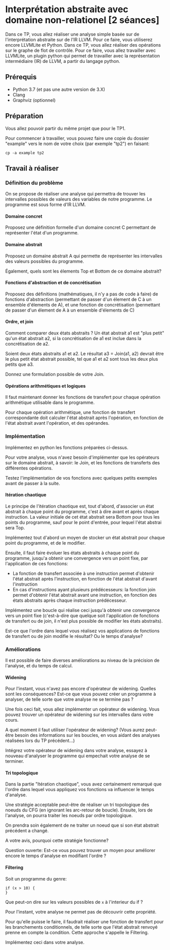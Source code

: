 # Interprétation abstraite avec domaine non-relationel [2 séances]

Dans ce TP, vous allez réaliser une analyse simple basée sur de l'interprétation
abstraite sur de l'IR LLVM. Pour ce faire, vous utiliserez encore LLVMLite et Python.
Dans ce TP, vous allez réaliser des opérations sur le graphe de flot de
contrôle. Pour ce faire, vous allez travailler avec LLVMLite, un plugin
python qui permet de travailler avec la représentation intermédiaire (IR) de
LLVM, a partir du langage python.

## Prérequis
 * Python 3.7 (et pas une autre version de 3.X)
 * Clang
 * Graphviz (optionnel)

## Préparation

Vous allez pouvoir partir du même projet que pour le TP1.

Pour commencer à travailler, vous pouvez faire une copie du dossier "example"
vers le nom de votre choix (par exemple "tp2") en faisant:

```
cp -a example tp2
```

## Travail à réaliser

### Définition du problème

On se propose de réaliser une analyse qui permettra de trouver les intervalles
possibles de valeurs des variables de notre programme. Le programme est sous
forme d'IR LLVM. 

#### Domaine concret

Proposez une définition formelle d'un domaine concret C permettant de représenter
l'état d'un programme.

#### Domaine abstrait 

Proposez un domaine abstrait A qui permette de représenter les intervalles
des valeurs possibles du programme.

Également, quels sont les élements Top et Bottom de ce domaine abstrait?

#### Fonctions d'abstraction et de concrétisation

Proposez des définitions (mathématiques, il n'y a pas de code à faire) de
fonctions d'abstraction (permettant de passer d'un élement de C à un
ensemble d'élements de A), et une fonction de concrétisation (permettant
de passer d'un élement de A à un ensemble d'élements de C)

#### Ordre, et join

Comment comparer deux états abstraits ? Un état abstrait a1
est "plus petit" qu'un état abstrait a2, si la concrétisation de a1
est inclue dans la concrétisation de a2.

Soient deux états abstraits a1 et a2. Le résultat a3 = Join(a1, a2)
devrait être le plus petit état abstrait possible, tel que a1 et
a2 sont tous les deux plus petits que a3.

Donnez une formulation possible de votre Join.

#### Opérations arithmétiques et logiques

Il faut maintenant donner les fonctions de transfert pour chaque
opération arithmétique utilisable dans le programme.

Pour chaque opération arithmétique, une fonction de transfert correspondante
doit calculer l'état abstrait après l'opération, en fonction de l'état abstrait
avant l'opération, et des opérandes.

### Implémentation

Implémentez en python les fonctions préparées ci-dessus.

Pour votre analyse, vous n'avez besoin d'implémenter que les opérateurs
sur le domaine abstrait, à savoir: le Join, et les fonctions de transferts
des différentes opérations.

Testez l'implémentation de vos fonctions avec quelques petits exemples
avant de passer à la suite.

#### Itération chaotique

Le principe de l'itération chaotique est, tout d'abord, d'associer
un état abstrait à chaque point du programme, c'est à dire avant
et après chaque instruction. La valeur initiale de cet état
abstrait sera Bottom pour tous les points du programme, sauf
pour le point d'entrée, pour lequel l'état abstrai sera Top. 

Implémentez tout d'abord un moyen de stocker un état abstrait
pour chaque point du programme, et de le modifier.

Ensuite, il faut faire évoluer les états abstraits à chaque
point du programme, jusqu'a obtenir une convergence vers un
point fixe, par l'application de ces fonctions:
 * La fonction de transfert associée à une instruction permet d'obtenir l'état abstrait après l'instruction, en fonction de l'état abstrait d'avant l'instruction
 * En cas d'instructions ayant plusieurs prédécesseurs: la fonction join permet d'obtenir l'état abstrait avant une instruction, en fonction des états abstraits après chaque instruction prédécesseur.

Implémentez une boucle qui réalise ceci jusqu'à obtenir une
convergence vers un point fixe (c'est-à-dire que quelque
soit l'application de fonctions de transfert ou de join,
il n'est plus possible de modifier les états abstraits).

Est-ce que l'ordre dans lequel vous réalisez vos
applications de fonctions de transfert ou de join
modifie le résultat? Ou le temps d'analyse?

### Améliorations

Il est possible de faire diverses améliorations au niveau
de la précision de l'analyse, et du temps de calcul.

#### Widening

Pour l'instant, vous n'avez pas encore d'opérateur de
widening. Quelles sont les conséquences? Est-ce que
vous pouvez créer un programme à analyser, de telle
sorte que votre analyse ne se termine pas ?

Une fois ceci fait, vous allez implémenter un opérateur
de widening. Vous pouvez trouver un opérateur de widening
sur les intervalles dans votre cours. 

A quel moment il faut utiliser l'opérateur de widening? 
(Vous aurez peut-être besoin des informations sur
les boucles, en vous aidant des analyses réalisées
lors du TP précédent...)

Intégrez votre opérateur de widening dans votre analyse,
essayez à nouveau d'analyser le programme qui empechait
votre analyse de se terminer.

#### Tri topologique

Dans la partie "Itération chaotique", vous avez certainement
remarqué que l'ordre dans lequel vous appliquez vos fonctions
va influencer le temps d'analyse. 

Une stratégie acceptable peut-être de réaliser un tri topologique des noeuds du
CFG (en ignorant les arc-retour de boucle). Ensuite, lors de l'analyse, on
pourra traiter les noeuds par ordre topologique. 

On prendra soin également de ne traiter un noeud que si son
état abstrait précédent a changé.

A votre avis, pourquoi cette stratégie fonctionne? 

Question ouverte: Est-ce vous pouvez trouver un moyen pour améliorer
encore le temps d'analyse en modifiant l'ordre ?

#### Filtering 

Soit un programme du genre: 

```
if (x > 10) {
}
```

Que peut-on dire sur les valeurs possibles de `x` à l'interieur du if ? 

Pour l'instant, votre analyse ne permet pas de découvrir cette propriété. 

Pour qu'elle puisse le faire, il faudrait réaliser une fonction de transfert
pour les branchements conditionnels, de telle sorte que l'état abstrait renvoyé
prenne en compte la condition. Cette approche s'appelle le Filtering.

Implémentez ceci dans votre analyse.

